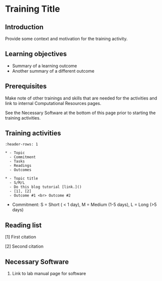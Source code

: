 # Training Title

## Introduction

Provide some context and motivation for the training activity. 

## Learning objectives

- Summary of a learning outcome
- Another summary of a different outcome

## Prerequisites

Make note of other trainings and skills that are needed for the activities and link to internal Computational Resources pages.

See the Necessary Software at the bottom of this page prior to starting the training activities.

## Training activities

```{list-table} TRAINING TITLE Activities
:header-rows: 1

* - Topic
  - Commitment
  - Tasks
  - Readings
  - Outcomes

* - Topic title
  - S/M/L
  - Do this blog tutorial [link.]()
  - [1], [2]
  - Outcome #1 <br> Outcome #2
```

* Commitment: S = Short ( < 1 day), M = Medium (1-5 days), L = Long (>5 days)

## Reading list

\[1] First citation

\[2] Second citation

## Necessary Software
1. Link to lab manual page for software

